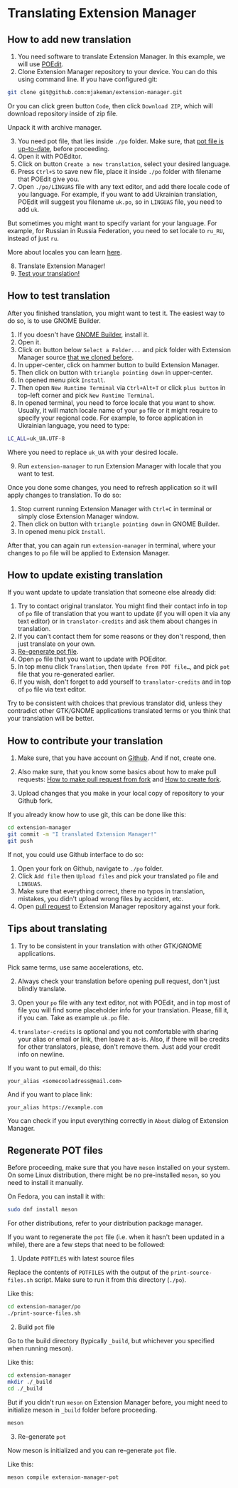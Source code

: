 # Translating Extension Manager

## How to add new translation

1. You need software to translate Extension Manager. In this example, we will use [POEdit](https://poedit.net/).
2. Clone Extension Manager repository to your device. You can do this using command line. If you have configured git:
```bash
git clone git@github.com:mjakeman/extension-manager.git
```
Or you can click green button `Code`, then click `Download ZIP`, which will download repository inside of zip file.

Unpack it with archive manager.

3. You need pot file, that lies inside `./po` folder. Make sure, that [pot file is up-to-date](#regenerate-pot-files), before proceeding.
4. Open it with POEditor.
5. Click on button `Create a new translation`, select your desired language.
6. Press `Ctrl+S` to save new file, place it inside `./po` folder with filename that POEdit give you.
7. Open `./po/LINGUAS` file with any text editor, and add there locale code of you language. For example, if you want to add Ukrainian translation, POEdit will suggest you filename `uk.po`, so in `LINGUAS` file, you need to add `uk`.

But sometimes you might want to specify variant for your language. For example, for Russian in Russia Federation, you need to set locale to `ru_RU`, instead of just `ru`.

More about locales you can learn [here](https://www.gnu.org/software/gettext/manual/html_node/Locale-Names.html).

8. Translate Extension Manager!
9. [Test your translation!](#how-to-test-translation)

## How to test translation

After you finished translation, you might want to test it. The easiest way to do so, is to use GNOME Builder.

1. If you doesn't have [GNOME Builder](apps.gnome.org/Builder), install it.
2. Open it.
3. Click on button below `Select a Folder...` and pick folder with Extension Manager source [that we cloned before](#how-to-add-new-translation).
4. In upper-center, click on hammer button to build Extension Manager.
5. Then click on button with `triangle pointing down` in upper-center.
6. In opened menu pick `Install`.
7. Then open `New Runtime Terminal` via `Ctrl+Alt+T` or click `plus button` in top-left corner and pick `New Runtime Terminal`.
8. In opened terminal, you need to force locale that you want to show. Usually, it will match locale name of your `po` file or it might require to specify your regional code. For example, to force application in Ukrainian language, you need to type:
```bash
LC_ALL=uk_UA.UTF-8
```
Where you need to replace `uk_UA` with your desired locale.

9. Run `extension-manager` to run Extension Manager with locale that you want to test.

Once you done some changes, you need to refresh application so it will apply changes to translation. To do so:

1. Stop current running Extension Manager with `Ctrl+C` in terminal or simply close Extension Manager window.
2. Then click on button with `triangle pointing down` in GNOME Builder.
3. In opened menu pick `Install`.

After that, you can again run `extension-manager` in terminal, where your changes to `po` file will be applied to Extension Manager.

## How to update existing translation
If you want update to update translation that someone else already did:

1. Try to contact original translator. You might find their contact info in top of `po` file of translation that you want to update (if you will open it via any text editor) or in `translator-credits` and ask them about changes in translation.
2. If you can't contact them for some reasons or they don't respond, then just translate on your own.
3. [Re-generate pot file](#regenerate-pot-files).
4. Open `po` file that you want to update with POEditor.
5. In top menu click `Translation`, then `Update from POT file…`, and pick `pot` file that you re-generated earlier.
6. If you wish, don't forget to add yourself to `translator-credits` and in top of `po` file via text editor.

Try to be consistent with choices that previous translator did, unless they contradict other GTK/GNOME applications translated terms or you think that your translation will be better.

## How to contribute your translation
1. Make sure, that you have account on [Github](https://github.com/). And if not, create one.

2. Also make sure, that you know some basics about how to make pull requests: [How to make pull request from fork](https://docs.github.com/en/pull-requests/collaborating-with-pull-requests/proposing-changes-to-your-work-with-pull-requests/creating-a-pull-request-from-a-fork) and [How to create fork](https://docs.github.com/en/pull-requests/collaborating-with-pull-requests/working-with-forks/about-forks).

3. Upload changes that you make in your local copy of repository to your Github fork.

If you already know how to use git, this can be done like this:
```bash
cd extension-manager
git commit -m "I translated Extension Manager!"
git push
```

If not, you could use Github interface to do so:

1. Open your fork on Github, navigate to `./po` folder.
2. Click `Add file` then `Upload files` and pick your translated `po` file and `LINGUAS`.
3. Make sure that everything correct, there no typos in translation, mistakes, you didn't upload wrong files by accident, etc.
4. Open [pull request](https://github.com/mjakeman/extension-manager/compare) to Extension Manager repository against your fork.

## Tips about translating
1. Try to be consistent in your translation with other GTK/GNOME applications.

Pick same terms, use same accelerations, etc.

2. Always check your translation before opening pull request, don't just blindly translate.

3. Open your `po` file with any text editor, not with POEdit, and in top most of file you will find some placeholder info for your translation. Please, fill it, if you can. Take as example `uk.po` file.

4. `translator-credits` is optional and you not comfortable with sharing your alias or email or link, then leave it as-is. Also, if there will be credits for other translators, please, don't remove them. Just add your credit info on newline.

If you want to put email, do this:

`your_alias <somecooladress@mail.com>`

And if you want to place link:

`your_alias https://example.com`

You can check if you input everything correctly in `About` dialog of Extension Manager.

## Regenerate POT files
Before proceeding, make sure that you have `meson` installed on your system. On some Linux distribution, there might be no pre-installed `meson`, so you need to install it manually.

On Fedora, you can install it with:
```bash
sudo dnf install meson
```
For other distributions, refer to your distribution package manager.

If you want to regenerate the `pot` file (i.e. when it hasn't been updated in
a while), there are a few steps that need to be followed:

1. Update `POTFILES` with latest source files

Replace the contents of `POTFILES` with the output of the `print-source-files.sh` script. Make sure to run it from this directory (`./po`).

Like this: 
```bash
cd extension-manager/po
./print-source-files.sh
```

2. Build `pot` file

Go to the build directory (typically `_build`, but whichever you specified
when running meson).

Like this:

```bash
cd extension-manager
mkdir ./_build
cd ./_build
```

But if you didn't run `meson` on Extension Manager before, you might need to initialize meson in `_build` folder before proceeding.
```bash
meson
```

3. Re-generate `pot`

Now meson is initialized and you can re-generate `pot` file.

Like this:
```bash
meson compile extension-manager-pot
```
